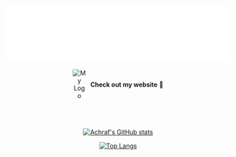<div align="center">

  ![Hi there](images/hero.svg)

  <a href="https://yandouzi.me" style="text-decoration: none; display: flex; flex-direction: row; align-items: center; justify-content: center;">
    <img src="images/logo_white.png" alt="My Logo" width="30" height="auto" style="border-radius: 5%; margin-right: 10px;">
    <strong>Check out my website</strong> &nbsp;🔗
  </a>

  <br>
  <br>
  <br>


  [![Achraf's GitHub stats](https://read-me-stats.vercel.app/api?username=AchrafYndz&theme=github_dark&show_icons=true&include_all_commits=true&show_private=true&rank_icon=github&hide=stars,contribs,issues&show=prs_merged_percentage&card_width=310px)](https://github.com/AchrafYndz/AchrafYndz)

  [![Top Langs](https://read-me-stats.vercel.app/api/top-langs/?username=AchrafYndz&show_private=true&layout=compact&size_weight=0.5&count_weight=0.5&hide=jupyter%20notebook,html,css,scss&langs_count=6&card_width=435px&theme=github_dark)](https://github.com/anuraghazra/github-readme-stats)
</div>
